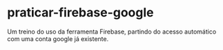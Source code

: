 # praticar-firebase-google
Um treino do uso da ferramenta Firebase, partindo do acesso automático com uma conta google já existente.
